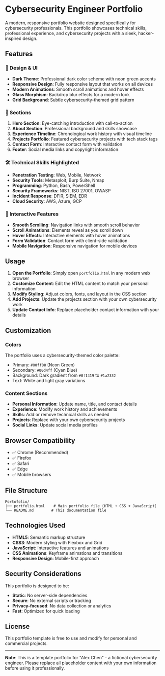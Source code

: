 # Cybersecurity Engineer Portfolio

A modern, responsive portfolio website designed specifically for cybersecurity professionals. This portfolio showcases technical skills, professional experience, and cybersecurity projects with a sleek, hacker-inspired design.

## Features

### 🎨 Design & UI
- **Dark Theme**: Professional dark color scheme with neon green accents
- **Responsive Design**: Fully responsive layout that works on all devices
- **Modern Animations**: Smooth scroll animations and hover effects
- **Glass Morphism**: Backdrop blur effects for a modern look
- **Grid Background**: Subtle cybersecurity-themed grid pattern

### 📱 Sections
1. **Hero Section**: Eye-catching introduction with call-to-action
2. **About Section**: Professional background and skills showcase
3. **Experience Timeline**: Chronological work history with visual timeline
4. **Projects Portfolio**: Featured cybersecurity projects with tech stack tags
5. **Contact Form**: Interactive contact form with validation
6. **Footer**: Social media links and copyright information

### 🛠️ Technical Skills Highlighted
- **Penetration Testing**: Web, Mobile, Network
- **Security Tools**: Metasploit, Burp Suite, Nmap
- **Programming**: Python, Bash, PowerShell
- **Security Frameworks**: NIST, ISO 27001, OWASP
- **Incident Response**: DFIR, SIEM, EDR
- **Cloud Security**: AWS, Azure, GCP

### 🚀 Interactive Features
- **Smooth Scrolling**: Navigation links with smooth scroll behavior
- **Scroll Animations**: Elements reveal as you scroll down
- **Hover Effects**: Interactive elements with hover animations
- **Form Validation**: Contact form with client-side validation
- **Mobile Navigation**: Responsive navigation for mobile devices

## Usage

1. **Open the Portfolio**: Simply open `portfolio.html` in any modern web browser
2. **Customize Content**: Edit the HTML content to match your personal information
3. **Modify Styling**: Adjust colors, fonts, and layout in the CSS section
4. **Add Projects**: Update the projects section with your own cybersecurity work
5. **Update Contact Info**: Replace placeholder contact information with your details

## Customization

### Colors
The portfolio uses a cybersecurity-themed color palette:
- Primary: `#00ff88` (Neon Green)
- Secondary: `#00d4ff` (Cyan Blue)
- Background: Dark gradient from `#0f1419` to `#1a2332`
- Text: White and light gray variations

### Content Sections
- **Personal Information**: Update name, title, and contact details
- **Experience**: Modify work history and achievements
- **Skills**: Add or remove technical skills as needed
- **Projects**: Replace with your own cybersecurity projects
- **Social Links**: Update social media profiles

## Browser Compatibility

- ✅ Chrome (Recommended)
- ✅ Firefox
- ✅ Safari
- ✅ Edge
- ✅ Mobile browsers

## File Structure

```
Portofolio/
├── portfolio.html    # Main portfolio file (HTML + CSS + JavaScript)
└── README.md        # This documentation file
```

## Technologies Used

- **HTML5**: Semantic markup structure
- **CSS3**: Modern styling with Flexbox and Grid
- **JavaScript**: Interactive features and animations
- **CSS Animations**: Keyframe animations and transitions
- **Responsive Design**: Mobile-first approach

## Security Considerations

This portfolio is designed to be:
- **Static**: No server-side dependencies
- **Secure**: No external scripts or tracking
- **Privacy-focused**: No data collection or analytics
- **Fast**: Optimized for quick loading

## License

This portfolio template is free to use and modify for personal and commercial projects.

---

**Note**: This is a template portfolio for "Alex Chen" - a fictional cybersecurity engineer. Please replace all placeholder content with your own information before using it professionally. 